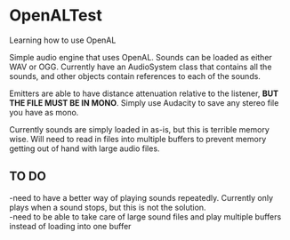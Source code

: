 # OpenALTest
Learning how to use OpenAL

Simple audio engine that uses OpenAL. Sounds can be loaded as either WAV or OGG. Currently have an AudioSystem class that contains all the sounds, and other objects contain references to each of the sounds. 

Emitters are able to have distance attenuation relative to the listener, **BUT THE FILE MUST BE IN MONO**. Simply use Audacity to save any stereo file you have as mono.

Currently sounds are simply loaded in as-is, but this is terrible memory wise. Will need to read in files into multiple buffers to prevent memory getting out of hand with large audio files.

## TO DO
-need to have a better way of playing sounds repeatedly. Currently only plays when a sound stops, but this is not the solution.</br>
-need to be able to take care of large sound files and play multiple buffers instead of loading into one buffer
